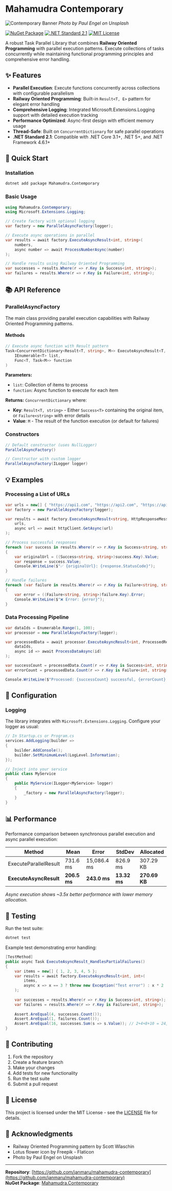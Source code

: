# Mahamudra Contemporary

![Contemporary Banner](paul-engel-bx4JS1lGB0U-unsplash.jpg)
*Photo by Paul Engel on Unsplash*

[![NuGet Package](https://img.shields.io/nuget/v/Mahamudra.Contemporary.svg)](https://www.nuget.org/packages/Mahamudra.Contemporary/)
[![.NET Standard 2.1](https://img.shields.io/badge/.NET%20Standard-2.1-blue.svg)](https://docs.microsoft.com/en-us/dotnet/standard/net-standard)
[![MIT License](https://img.shields.io/badge/License-MIT-green.svg)](https://choosealicense.com/licenses/mit/)

A robust Task Parallel Library that combines **Railway Oriented Programming** with parallel execution patterns. Execute collections of tasks concurrently while maintaining functional programming principles and comprehensive error handling.

## ✨ Features

- **Parallel Execution**: Execute functions concurrently across collections with configurable parallelism
- **Railway Oriented Programming**: Built-in `Result<T, E>` pattern for elegant error handling
- **Comprehensive Logging**: Integrated Microsoft.Extensions.Logging support with detailed execution tracking
- **Performance Optimized**: Async-first design with efficient memory usage
- **Thread-Safe**: Built on `ConcurrentDictionary` for safe parallel operations
- **.NET Standard 2.1**: Compatible with .NET Core 3.1+, .NET 5+, and .NET Framework 4.6.1+

## 🚀 Quick Start

### Installation

```bash
dotnet add package Mahamudra.Contemporary
```

### Basic Usage

```csharp
using Mahamudra.Contemporary;
using Microsoft.Extensions.Logging;

// Create factory with optional logging
var factory = new ParallelAsyncFactory(logger);

// Execute async operations in parallel
var results = await factory.ExecuteAsyncResult<int, string>(
    numbers, 
    async number => await ProcessNumberAsync(number)
);

// Handle results using Railway Oriented Programming
var successes = results.Where(r => r.Key is Success<int, string>);
var failures = results.Where(r => r.Key is Failure<int, string>);
```

## 📚 API Reference

### ParallelAsyncFactory

The main class providing parallel execution capabilities with Railway Oriented Programming patterns.

#### Methods

```csharp
// Execute async function with Result pattern
Task<ConcurrentDictionary<Result<T, string>, M>> ExecuteAsyncResult<T, M>(
    IEnumerable<T> list, 
    Func<T, Task<M>> function
)
```

**Parameters:**
- `list`: Collection of items to process
- `function`: Async function to execute for each item

**Returns:** `ConcurrentDictionary` where:
- **Key**: `Result<T, string>` - Either `Success<T>` containing the original item, or `Failure<string>` with error details
- **Value**: `M` - The result of the function execution (or default for failures)

### Constructors

```csharp
// Default constructor (uses NullLogger)
ParallelAsyncFactory()

// Constructor with custom logger
ParallelAsyncFactory(ILogger logger)
```

## 💡 Examples

### Processing a List of URLs

```csharp
var urls = new[] { "https://api1.com", "https://api2.com", "https://api3.com" };
var factory = new ParallelAsyncFactory(logger);

var results = await factory.ExecuteAsyncResult<string, HttpResponseMessage>(
    urls,
    async url => await httpClient.GetAsync(url)
);

// Process successful responses
foreach (var success in results.Where(r => r.Key is Success<string, string>))
{
    var originalUrl = ((Success<string, string>)success.Key).Value;
    var response = success.Value;
    Console.WriteLine($"✅ {originalUrl}: {response.StatusCode}");
}

// Handle failures
foreach (var failure in results.Where(r => r.Key is Failure<string, string>))
{
    var error = ((Failure<string, string>)failure.Key).Error;
    Console.WriteLine($"❌ Error: {error}");
}
```

### Data Processing Pipeline

```csharp
var dataIds = Enumerable.Range(1, 100);
var processor = new ParallelAsyncFactory(logger);

var processedData = await processor.ExecuteAsyncResult<int, ProcessedResult>(
    dataIds,
    async id => await ProcessDataAsync(id)
);

var successCount = processedData.Count(r => r.Key is Success<int, string>);
var errorCount = processedData.Count(r => r.Key is Failure<int, string>);

Console.WriteLine($"Processed: {successCount} successful, {errorCount} failed");
```

## 🔧 Configuration

### Logging

The library integrates with `Microsoft.Extensions.Logging`. Configure your logger as usual:

```csharp
// In Startup.cs or Program.cs
services.AddLogging(builder => 
{
    builder.AddConsole();
    builder.SetMinimumLevel(LogLevel.Information);
});

// Inject into your service
public class MyService
{
    public MyService(ILogger<MyService> logger)
    {
        _factory = new ParallelAsyncFactory(logger);
    }
}
```

## 📊 Performance

Performance comparison between synchronous parallel execution and async parallel execution:

| Method | Mean | Error | StdDev | Allocated |
|--------|------|--------|--------|-----------|
| ExecuteParallelResult | 731.6 ms | 15,086.4 ms | 826.9 ms | 307.29 KB |
| **ExecuteAsyncResult** | **206.5 ms** | **243.0 ms** | **13.32 ms** | **270.69 KB** |

*Async execution shows ~3.5x better performance with lower memory allocation.*

## 🧪 Testing

Run the test suite:

```bash
dotnet test
```

Example test demonstrating error handling:

```csharp
[TestMethod]
public async Task ExecuteAsyncResult_HandlesPartialFailures()
{
    var items = new[] { 1, 2, 3, 4, 5 };
    var results = await factory.ExecuteAsyncResult<int, int>(
        items, 
        async x => x == 3 ? throw new Exception("Test error") : x * 2
    );
    
    var successes = results.Where(r => r.Key is Success<int, string>);
    var failures = results.Where(r => r.Key is Failure<int, string>);
    
    Assert.AreEqual(4, successes.Count());
    Assert.AreEqual(1, failures.Count());
    Assert.AreEqual(16, successes.Sum(s => s.Value)); // 2+4+8+10 = 24, but 3 failed
}
```

## 🤝 Contributing

1. Fork the repository
2. Create a feature branch
3. Make your changes
4. Add tests for new functionality
5. Run the test suite
6. Submit a pull request

## 📄 License

This project is licensed under the MIT License - see the [LICENSE](LICENSE) file for details.

## 🙏 Acknowledgments

- Railway Oriented Programming pattern by Scott Wlaschin
- Lotus flower icon by Freepik - Flaticon
- Photo by Paul Engel on Unsplash

---

**Repository**: [https://github.com/janmaru/mahamudra-contemporary](https://github.com/janmaru/mahamudra-contemporary)  
**NuGet Package**: [Mahamudra.Contemporary](https://www.nuget.org/packages/Mahamudra.Contemporary/)
  